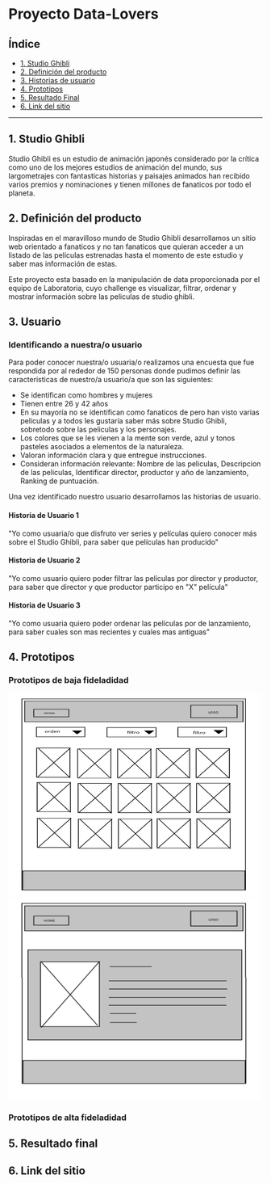 # Proyecto Data-Lovers

## Índice

* [1. Studio Ghibli](#1-preámbulo)
* [2. Definición del producto](#2-Definición-del-producto)
* [3. Historias de usuario](#3-Historias-de-usuario)
* [4. Prototipos](#4-Prototipos)
* [5. Resultado Final](#5-Resultado-Final)
* [6. Link del sitio](#6-Link-del-sitio)

****

## 1. Studio Ghibli

Studio Ghibli es un estudio de animación japonés considerado por la crítica como uno de los mejores estudios de animación del mundo, sus largometrajes con fantasticas historias y paisajes animados han recibido varios premios y nominaciones y tienen millones de fanaticos por todo el planeta.

## 2. Definición del producto

Inspiradas en el maravilloso mundo de Studio Ghibli desarrollamos un sitio web orientado a fanaticos y no tan fanaticos que quieran acceder a un listado de las peliculas estrenadas hasta el momento de este estudio y saber mas información de estas.

Este proyecto esta basado en la manipulación de data proporcionada por el equipo de Laboratoria, cuyo challenge es visualizar, filtrar, ordenar y mostrar información sobre las peliculas de studio ghibli.

## 3. Usuario

### Identificando a nuestra/o usuario
Para poder conocer nuestra/o usuaria/o realizamos una encuesta que fue respondida por al rededor de 150 personas donde pudimos definir las caracteristicas de nuestro/a usuario/a que son las siguientes:

* Se identifican como hombres y mujeres
* Tienen entre 26 y 42 años
* En su mayoría no se identifican como fanaticos de pero han visto varias peliculas y a todos les gustaría saber más sobre Studio Ghibli, sobretodo sobre las peliculas y los personajes.
* Los colores que se les vienen a la mente son verde, azul y tonos pasteles asociados a elementos de la naturaleza.
* Valoran información clara y que entregue instrucciones.
* Consideran información relevante: Nombre de las peliculas, Descripcion de las peliculas, Identificar director, productor y año de lanzamiento, Ranking de puntuación. 

Una vez identificado nuestro usuario desarrollamos las historias de usuario.

#### Historia de Usuario 1
 "Yo como usuaria/o que disfruto ver series y películas quiero conocer más sobre el Studio Ghibli, para saber que películas han producido"

#### Historia de Usuario 2
 "Yo como usuario quiero poder filtrar las películas por director y productor, para saber que director y que productor participo en "X" película"

#### Historia de Usuario 3
 "Yo como usuaria quiero poder ordenar las películas por de lanzamiento, para saber cuales son mas recientes y cuales mas antiguas"


## 4. Prototipos

### Prototipos de baja fideladidad

<img src= src/img/prototipo_baja_01.png width=500px height=400px> 

<img src= src/img/prototipo_baja_02.png width=500px height=400px> 

### Prototipos de alta fideladidad

## 5. Resultado final

## 6. Link del sitio 



